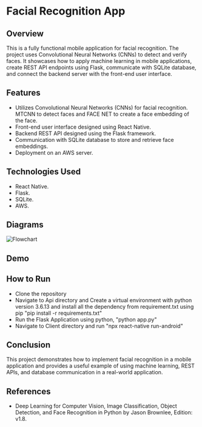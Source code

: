 # Facial Recognition App

## Overview
This is a fully functional mobile application for facial recognition. The project uses Convolutional Neural Networks (CNNs) to detect and verify faces. It showcases how to apply machine learning in mobile applications, create REST API endpoints using Flask, communicate with SQLite database, and connect the backend server with the front-end user interface.

## Features
- Utilizes Convolutional Neural Networks (CNNs) for facial recognition. MTCNN to detect faces and FACE NET to create a face embedding of the face.
- Front-end user interface designed using React Native.
- Backend REST API designed using the Flask framework.
- Communication with SQLite database to store and retrieve face embeddings.
- Deployment on an AWS server.

## Technologies Used
- React Native.
- Flask.
- SQLite.
- AWS.

## Diagrams
![Flowchart](https://user-images.githubusercontent.com/33766593/222325850-58d8c2c1-163f-4947-9d64-aaf248fadf47.jpeg)

## Demo

## How to Run
- Clone the repository
- Navigate to Api directory and Create a virtual environment with python version 3.6.13 and install all the dependency from requirement.txt using pip "pip install -r requirements.txt"
- Run the Flask Application using python, "python app.py"
- Navigate to Client directory and run "npx react-native run-android"

## Conclusion
This project demonstrates how to implement facial recognition in a mobile application and provides a useful example of using machine learning, REST APIs, and database communication in a real-world application.

## References
- Deep Learning for Computer Vision, Image Classification, Object Detection, and Face Recognition in Python by Jason Brownlee, Edition: v1.8.
